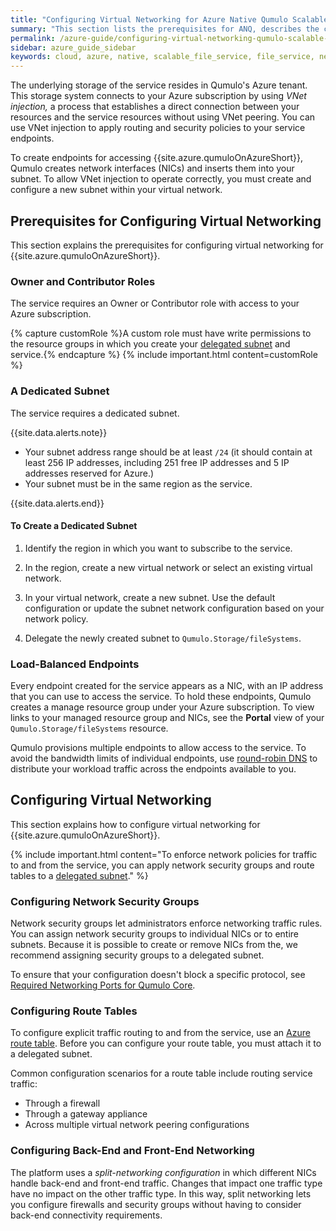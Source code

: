 ```yaml
---
title: "Configuring Virtual Networking for Azure Native Qumulo Scalable File Service (ANQ)"
summary: "This section lists the prerequisites for ANQ, describes the components of virtual networking for the service, explains how to configure them, and provides virtual networking best practices."
permalink: /azure-guide/configuring-virtual-networking-qumulo-scalable-file-service.html
sidebar: azure_guide_sidebar
keywords: cloud, azure, native, scalable_file_service, file_service, network, networking, owner, contributor, role, subnet, dedicated_subnet, endpoint, route_table, security_group, VNet_injection
---
```


The underlying storage of the service resides in Qumulo's Azure tenant. This storage system connects to your Azure subscription by using _VNet injection,_ a process that establishes a direct connection between your resources and the service resources without using VNet peering. You can use VNet injection to apply routing and security policies to your service endpoints.

To create endpoints for accessing {{site.azure.qumuloOnAzureShort}}, Qumulo creates network interfaces (NICs) and inserts them into your subnet. To allow VNet injection to operate correctly, you must create and configure a new subnet within your virtual network.


## Prerequisites for Configuring Virtual Networking
This section explains the prerequisites for configuring virtual networking for {{site.azure.qumuloOnAzureShort}}.

### Owner and Contributor Roles
The service requires an Owner or Contributor role with access to your Azure subscription.

{% capture customRole %}A custom role must have write permissions to the resource groups in which you create your [delegated subnet](https://learn.microsoft.com/en-us/azure/virtual-network/subnet-delegation-overview) and service.{% endcapture %}
{% include important.html content=customRole %}

### A Dedicated Subnet
The service requires a dedicated subnet.

{{site.data.alerts.note}}
<ul>
  <li>Your subnet address range should be at least <code>/24</code> (it should contain at least 256 IP addresses, including 251 free IP addresses and 5 IP addresses reserved for Azure.)</li>
  <li>Your subnet must be in the same region as the service.</li>
</ul>
{{site.data.alerts.end}}

#### To Create a Dedicated Subnet
1. Identify the region in which you want to subscribe to the service.  

1. In the region, create a new virtual network or select an existing virtual network. 

1. In your virtual network, create a new subnet. Use the default configuration or update the subnet network configuration based on your network policy.

1. Delegate the newly created subnet to `Qumulo.Storage/fileSystems`.

### Load-Balanced Endpoints
Every endpoint created for the service appears as a NIC, with an IP address that you can use to access the service. To hold these endpoints, Qumulo creates a manage resource group under your Azure subscription. To view links to your managed resource group and NICs, see the **Portal** view of your `Qumulo.Storage/fileSystems` resource.

Qumulo provisions multiple endpoints to allow access to the service. To avoid the bandwidth limits of individual endpoints, use [round-robin DNS](https://en.wikipedia.org/wiki/Round-robin_DNS) to distribute your workload traffic across the endpoints available to you.


## Configuring Virtual Networking
This section explains how to configure virtual networking for {{site.azure.qumuloOnAzureShort}}.

{% include important.html content="To enforce network policies for traffic to and from the service, you can apply network security groups and route tables to a [delegated subnet](https://learn.microsoft.com/en-us/azure/virtual-network/subnet-delegation-overview)." %}

### Configuring Network Security Groups
Network security groups let administrators enforce networking traffic rules. You can assign network security groups to individual NICs or to entire subnets. Because it is possible to create or remove NICs from the, we recommend assigning security groups to a delegated subnet.

To ensure that your configuration doesn't block a specific protocol, see [Required Networking Ports for Qumulo Core](https://docs.qumulo.com/administrator-guide/networking/required-networking-ports.html).

### Configuring Route Tables
To configure explicit traffic routing to and from the service, use an [Azure route table](https://learn.microsoft.com/en-us/azure/virtual-network/manage-route-table). Before you can configure your route table, you must attach it to a delegated subnet.

Common configuration scenarios for a route table include routing service traffic:

* Through a firewall
* Through a gateway appliance
* Across multiple virtual network peering configurations

### Configuring Back-End and Front-End Networking
The  platform uses a _split-networking configuration_ in which different NICs handle back-end and front-end traffic. Changes that impact one traffic type have no impact on the other traffic type. In this way, split networking lets you configure firewalls and security groups without having to consider back-end connectivity requirements.
